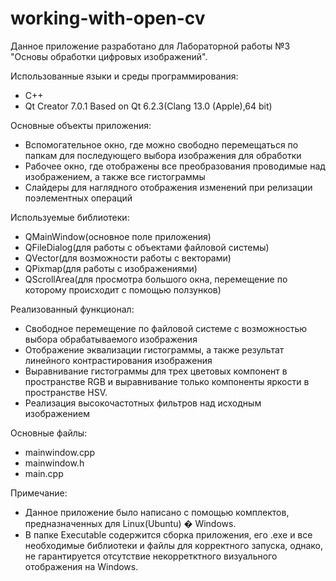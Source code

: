 # working-with-open-cv
Данное приложение разработано для Лабораторной работы №3 "Основы обработки цифровых изображений".

Использованные языки и среды программирования:
  - C++
  - Qt Creator 7.0.1 Based on Qt 6.2.3(Clang 13.0 (Apple),64 bit)

Основные объекты приложения:
  - Вспомогательное окно, где можно свободно перемещаться по папкам для последующего выбора изображения для обработки 
  - Рабочее окно, где отображены все преобразования проводимые над изображением, а также все гистограммы
  - Слайдеры для наглядного отображения изменений при релизации поэлементных операций
  

Используемые библиотеки:

  - QMainWindow(основное поле приложения)
  - QFileDialog(для работы с объектами файловой системы)
  - QVector(для возможности работы с векторами)
  - QPixmap(для работы с изображениями)
  - QScrollArea(для просмотра большого окна, перемещение по которому происходит с помощью ползунков)


Реализованный функционал:

  - Свободное перемещение по файловой системе с возможностью выбора обрабатываемого изображения
  - Отображение эквализации гистограммы, а также результат линейного контрастирования изображения
  - Выравнивание гистограммы для трех цветовых компонент в пространстве RGB и выравнивание только компоненты яркости в пространстве HSV.
  - Реализация высокочастотных фильтров над исходным изображением
  

Основные файлы:

  - mainwindow.cpp
  - mainwindow.h
  - main.cpp


Примечание:

  - Данное приложение было написано с помощью комплектов, предназначенных для Linux(Ubuntu) � Windows.  
  - В папке Executable содержится сборка приложения, его .exe и все необходимые библиотеки и файлы для корректного запуска, однако, не гарантируется отсутствие некорретктного визуального отображения на Windows.

